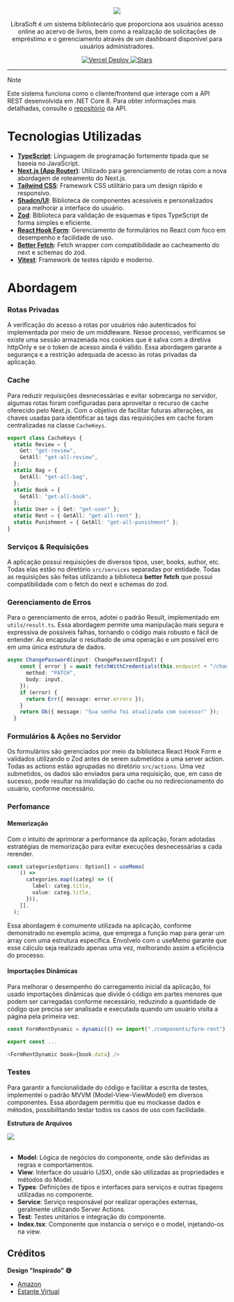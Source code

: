 <div align="center">
  <img src="https://github.com/user-attachments/assets/c739a20e-f0e4-4eb3-9123-094497fff1b7" />
	<p>LibraSoft é um sistema bibliotecário que proporciona aos usuários acesso online ao acervo de livros, bem como a realização de solicitações de empréstimo e o gerenciamento através de um dashboard disponivel para usuários administradores.</p>
    <a href="https://librasoft.vercel.app/?pageNumber=1" target="_blank">
	    <img src="https://deploy-badge.vercel.app/vercel/librasoft" alt="Vercel Deploy"/>
	</a>
	<a href="https://github.com/tarcisioandrade/librasoft-client/stargazers" target="_blank">
	    <img src="https://img.shields.io/github/stars/tarcisioandrade/librasoft-client?logo=github&label=Stars" alt="Stars"/>
	</a>
</div>
<hr/>

> [!NOTE]
> Este sistema funciona como o cliente/frontend que interage com a API REST desenvolvida em .NET Core 8. Para obter informações mais detalhadas, consulte o [repositório](https://github.com/tarcisioandrade/LibraSoft) da API.

# Tecnologias Utilizadas

- **[TypeScript](https://www.typescriptlang.org/)**: Linguagem de programação fortemente tipada que se baseia no JavaScript.
- [**Next.js (App Router)**](https://nextjs.org/): Utilizado para gerenciamento de rotas com a nova abordagem de roteamento do Next.js.
- **[Tailwind CSS](https://tailwindcss.com/)**: Framework CSS utilitário para um design rápido e responsivo.
- **[Shadcn/UI](https://ui.shadcn.com)**: Biblioteca de componentes acessíveis e personalizados para melhorar a interface do usuário.
- **[Zod](https://zod.dev/)**: Biblioteca para validação de esquemas e tipos TypeScript de forma simples e eficiente.
- **[React Hook Form](https://react-hook-form.com/)**: Gerenciamento de formulários no React com foco em desempenho e facilidade de uso.
- [**Better Fetch**](https://better-fetch.vercel.app/):  Fetch wrapper com compatibilidade ao cacheamento do next e schemas do zod.
- **[Vitest](https://vitest.dev/)**: Framework de testes rápido e moderno.


# Abordagem

### Rotas Privadas

A verificação do acesso a rotas por usuários não autenticados foi implementada por meio de um middleware. Nesse processo, verificamos se existe uma sessão armazenada nos cookies que é salva com a diretiva httpOnly e se o token de acesso ainda é válido. Essa abordagem garante a segurança e a restrição adequada de acesso às rotas privadas da aplicação.

### Cache

Para reduzir requisições desnecessárias e evitar sobrecarga no servidor, algumas rotas foram configuradas para aproveitar o recurso de cache oferecido pelo Next.js. Com o objetivo de facilitar futuras alterações, as chaves usadas para identificar as tags das requisições em cache foram centralizadas na classe `CacheKeys`.

```ts
export class CacheKeys {
  static Review = {
    Get: "get-review",
    GetAll: "get-all-review",
  };
  static Bag = {
    GetAll: "get-all-bag",
  };
  static Book = {
    GetAll: "get-all-book",
  };
  static User = { Get: "get-user" };
  static Rent = { GetAll: "get-all-rent" };
  static Punishment = { GetAll: "get-all-punishment" };
}
```

### Serviços & Requisições

A aplicação possui requisições de diversos tipos, user, books, author, etc. Todas elas estão no diretório `src/services` separadas por entidade. Todas as requisições são feitas utilizando a biblioteca **better fetch** que possui compatibilidade com o fetch do next e schemas do zod.

### Gerenciamento de Erros

Para o gerenciamento de erros, adotei o padrão Result, implementado em `utils/result.ts`. Essa abordagem permite uma manipulação mais segura e expressiva de possíveis falhas, tornando o código mais robusto e fácil de entender. Ao encapsular o resultado de uma operação e um possível erro em uma única estrutura de dados.

```ts
async ChangePassword(input: ChangePasswordInput) {
    const { error } = await fetchWithCredentials(this.endpoint + "/change-password", {
      method: "PATCH",
      body: input,
    });
    if (error) {
      return Err({ message: error.errors });
    }
    return Ok({ message: "Sua senha foi atualizada com sucesso!" });
  }
```

### Formulários & Ações no Servidor

Os formulários são gerenciados por meio da biblioteca React Hook Form e validados utilizando o Zod antes de serem submetidos a uma server action. Todas as actions estão agrupadas no diretório `src/actions`. Uma vez submetidos, os dados são enviados para uma requisição, que, em caso de sucesso, pode resultar na invalidação do cache ou no redirecionamento do usuário, conforme necessário.

### Perfomance

#### Memorização

Com o intuito de aprimorar a performance da aplicação, foram adotadas estratégias de memorização para evitar execuções desnecessárias a cada rerender.

```ts
const categoriesOptions: Option[] = useMemo(
    () =>
      categories.map((categ) => ({
        label: categ.title,
        value: categ.title,
      })),
    [],
  );
```

Essa abordagem é comumente utilizada na aplicação, conforme demonstrado no exemplo acima, que emprega a função map para gerar um array com uma estrutura específica. Envolvelo com o useMemo garante que esse cálculo seja realizado apenas uma vez, melhorando assim a eficiência do processo.

#### Importações Dinâmicas

Para melhorar o desempenho do carregamento inicial da aplicação, foi usado importações dinâmicas que divide ó código em partes menores que podem ser carregadas conforme necessário, reduzindo a quantidade de código que precisa ser analisada e executada quando um usuário visita a página pela primeira vez.

```ts
const FormRentDynamic = dynamic(() => import("./components/form-rent").then((mod) => ({ default: mod.default })));

export const ...

<FormRentDynamic book={book.data} />
```

### Testes

Para garantir a funcionalidade do código e facilitar a escrita de testes, implementei o padrão MVVM (Model-View-ViewModel) em diversos componentes. Essa abordagem permitiu que eu mockasse dados e métodos, possibilitando testar todos os casos de uso com facilidade.

**Estrutura de Arquivos**
<div><img src="https://github.com/user-attachments/assets/227b4b16-5225-4746-ad6c-af3f07d783ee" /></div>
<br/>
	
- **Model**: Lógica de negócios do componente, onde são definidas as regras e comportamentos.
- **View**: Interface do usuário (JSX), onde são utilizadas as propriedades e métodos do Model.
- **Types**: Definições de tipos e interfaces para serviços e outras tipagens utilizadas no componente.
- **Service**: Serviço responsável por realizar operações externas, geralmente utilizando Server Actions.
- **Test**: Testes unitários e integração do componente.
- **Index.tsx**: Componente que instancia o serviço e o model, injetando-os na view.

## Créditos

**Design "Inspirado" 😅**

- [Amazon](https://www.amazon.com.br/) 
- [Estante Virtual](https://www.estantevirtual.com.br/)
